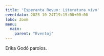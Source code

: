 ```yaml
---
title: 'Esperanta Revuo: Literatura vivo'
eventdato: 2025-10-24T19:15:00+00:00
loko: Zoom
menu:
  main:
    parent: "Eventoj"
---
```


Erika Godó parolos.
